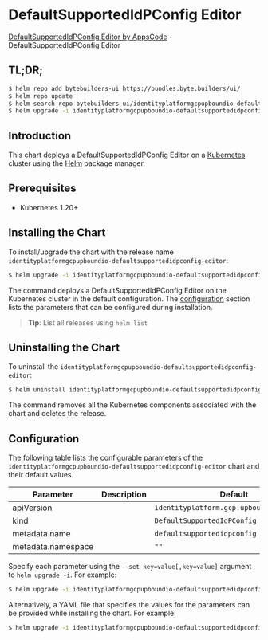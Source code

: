 # DefaultSupportedIdPConfig Editor

[DefaultSupportedIdPConfig Editor by AppsCode](https://byte.builders) - DefaultSupportedIdPConfig Editor

## TL;DR;

```bash
$ helm repo add bytebuilders-ui https://bundles.byte.builders/ui/
$ helm repo update
$ helm search repo bytebuilders-ui/identityplatformgcpupboundio-defaultsupportedidpconfig-editor --version=v0.4.18
$ helm upgrade -i identityplatformgcpupboundio-defaultsupportedidpconfig-editor bytebuilders-ui/identityplatformgcpupboundio-defaultsupportedidpconfig-editor -n default --create-namespace --version=v0.4.18
```

## Introduction

This chart deploys a DefaultSupportedIdPConfig Editor on a [Kubernetes](http://kubernetes.io) cluster using the [Helm](https://helm.sh) package manager.

## Prerequisites

- Kubernetes 1.20+

## Installing the Chart

To install/upgrade the chart with the release name `identityplatformgcpupboundio-defaultsupportedidpconfig-editor`:

```bash
$ helm upgrade -i identityplatformgcpupboundio-defaultsupportedidpconfig-editor bytebuilders-ui/identityplatformgcpupboundio-defaultsupportedidpconfig-editor -n default --create-namespace --version=v0.4.18
```

The command deploys a DefaultSupportedIdPConfig Editor on the Kubernetes cluster in the default configuration. The [configuration](#configuration) section lists the parameters that can be configured during installation.

> **Tip**: List all releases using `helm list`

## Uninstalling the Chart

To uninstall the `identityplatformgcpupboundio-defaultsupportedidpconfig-editor`:

```bash
$ helm uninstall identityplatformgcpupboundio-defaultsupportedidpconfig-editor -n default
```

The command removes all the Kubernetes components associated with the chart and deletes the release.

## Configuration

The following table lists the configurable parameters of the `identityplatformgcpupboundio-defaultsupportedidpconfig-editor` chart and their default values.

|     Parameter      | Description |                       Default                        |
|--------------------|-------------|------------------------------------------------------|
| apiVersion         |             | <code>identityplatform.gcp.upbound.io/v1beta1</code> |
| kind               |             | <code>DefaultSupportedIdPConfig</code>               |
| metadata.name      |             | <code>defaultsupportedidpconfig</code>               |
| metadata.namespace |             | <code>""</code>                                      |


Specify each parameter using the `--set key=value[,key=value]` argument to `helm upgrade -i`. For example:

```bash
$ helm upgrade -i identityplatformgcpupboundio-defaultsupportedidpconfig-editor bytebuilders-ui/identityplatformgcpupboundio-defaultsupportedidpconfig-editor -n default --create-namespace --version=v0.4.18 --set apiVersion=identityplatform.gcp.upbound.io/v1beta1
```

Alternatively, a YAML file that specifies the values for the parameters can be provided while
installing the chart. For example:

```bash
$ helm upgrade -i identityplatformgcpupboundio-defaultsupportedidpconfig-editor bytebuilders-ui/identityplatformgcpupboundio-defaultsupportedidpconfig-editor -n default --create-namespace --version=v0.4.18 --values values.yaml
```

